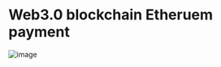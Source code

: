 # Web3.0 blockchain Etheruem payment 
![image](https://user-images.githubusercontent.com/69524898/178093573-6b2b05ba-c9f5-4964-9fca-418e17d1a0d4.png)

